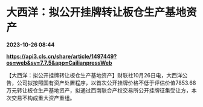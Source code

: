 # 大西洋：拟公开挂牌转让板仓生产基地资产

**2023-10-26 08:44**

**https://api3.cls.cn/share/article/1497449?os=web&sv=7.7.5&app=CailianpressWeb**

【大西洋：拟公开挂牌转让板仓生产基地资产】财联社10月26日电，大西洋公告，公司拟按照国有资产处置程序，以首次公开挂牌价格不低于评估价值7853.68万元转让板仓生产基地资产，拟通过西南联合产权交易所公开挂牌征集受让方，本次交易不构成重大资产重组。